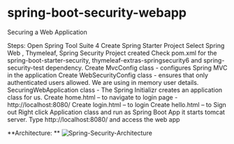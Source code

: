 # spring-boot-security-webapp
Securing a Web Application

Steps:
Open Spring Tool Suite 4
Create Spring Starter Project
Select Spring Web , Thymeleaf, Spring Security
Project created
Check pom.xml for the spring-boot-starter-security, thymeleaf-extras-springsecurity6 and spring-security-test dependency.
Create MvcConfig class - configures Spring MVC in the application
Create WebSecurityConfig class - ensures that only authenticated users allowed. We are using in memory user details.
SecuringWebApplication class - The Spring Initializr creates an application class for us.
Create home.html – to navigate to login page - http://localhost:8080/
Create login.html – to login
Create hello.html – to Sign out
Right click Application class and run as Spring Boot App it starts tomcat server.
Type http://localhost:8080/ and access the web app

**Architecture:
**
![Spring-Security-Architecture](https://github.com/sathees-saty/spring-boot-security-webapp/assets/65384711/b1241d1d-270d-4b89-b02b-214ed4e98a31)

